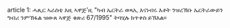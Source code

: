 article 1: ሓጺር ኣራስቲ
እዚ ኣዋጅ&#39;ዚ &quot;ካብ ኤርትራ ወጻኢ እናነብሩ እቶት ንዝረኽቡ ኤርትራውይን ግብሪ ንምኽፋል ዝውጸ ኣዋጅ ቁጽሪ 67&#x2F;1995&quot; ትባሂሉ ክጥቀስ ይኽእል።
<ul>
</ul>